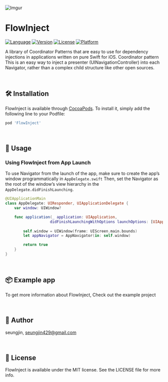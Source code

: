 
![Imgur](https://i.imgur.com/BMK01oH.png)


# FlowInject

[![Language](https://img.shields.io/badge/swift-3.0--5.0-yellow)](https://cocoapods.org/pods/FlowInject)
[![Version](https://img.shields.io/cocoapods/v/FlowInject.svg?style=flat)](https://cocoapods.org/pods/FlowInject)
[![License](https://img.shields.io/badge/license-MIT-blueviolet)](https://cocoapods.org/pods/FlowInject)
[![Platform](https://img.shields.io/cocoapods/p/FlowInject.svg?style=flat)](https://cocoapods.org/pods/FlowInject)


A library of Coordinator Patterns that are easy to use for dependency injections in applications written on pure Swift for iOS.
Coordinator pattern This is an easy way to inject a presenter (UINavigationController) into each Navigator, rather than a complex child structure like other open sources.

</br>

## 🛠 Installation

FlowInject is available through [CocoaPods](https://cocoapods.org/pods/FlowInject). To install
it, simply add the following line to your Podfile:

```ruby
pod 'FlowInject'
```

</br>

## 🚢 Usage

### Using FlowInject from App Launch
To use Navigator from the launch of the app, make sure to create the app’s window programmatically in `AppDelegate.swift`
Then, set the Navigator as the root of the window’s view hierarchy in the `AppDelegate.didFinishLaunching`.
```swift
@UIApplicationMain
class AppDelegate: UIResponder, UIApplicationDelegate {
    var window: UIWindow?

    func application(_ application: UIApplication,
                    didFinishLaunchingWithOptions launchOptions: [UIApplicationLaunchOptionsKey: Any]?) -> Bool {
      
        self.window = UIWindow(frame: UIScreen.main.bounds)
        let appNavigator = AppNavigator(in: self.window)

        return true
    }
}
```




</br>

## 📦 Example app
To get more information about FlowInject, Check out the example project

</br>

## 👤 Author
seungjin, seungjin429@gmail.com

</br>

## 📄 License

FlowInject is available under the MIT license. See the LICENSE file for more info.
